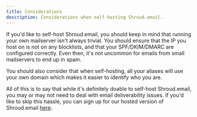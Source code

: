 ```yaml
---
title: Considerations
description: Considerations when self-hosting Shroud.email.
---
```


If you'd like to self-host Shroud.email, you should keep in mind that running your own mailserver isn't always trivial.
You should ensure that the IP you host on is not on any blocklists, and that your SPF/DKIM/DMARC are configured correctly. Even then, it's not uncommon for emails from small mailservers to end up in spam.

You should also consider that when self-hosting, all your aliases will use your own domain which makes it easier to identify who you are.

All of this is to say that while it's definitely doable to self-host Shroud.email, you may or may not need to deal with email deliverability issues. If you'd like to skip this hassle, you can sign up for our hosted version of Shroud.email [here](https://app.shroud.email/users/register).
